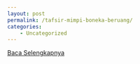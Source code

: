 ```yaml
---
layout: post
permalink: /tafsir-mimpi-boneka-beruang/
categories:
    - Uncategorized
---
```


[Baca Selengkapnya](/02)